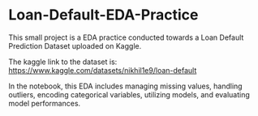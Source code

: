 # Loan-Default-EDA-Practice
This small project is a EDA practice conducted towards a Loan Default Prediction Dataset uploaded on Kaggle. 

The kaggle link to the dataset is: https://www.kaggle.com/datasets/nikhil1e9/loan-default

In the notebook, this EDA includes managing missing values, handling outliers, encoding categorical variables, utilizing models, and evaluating model performances.
